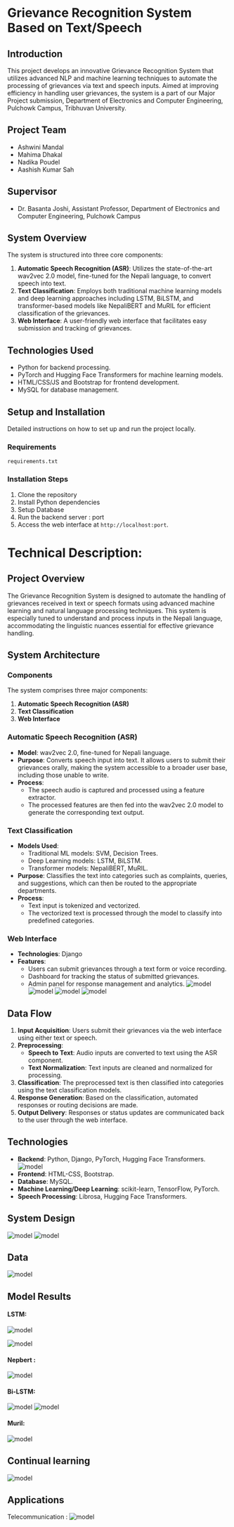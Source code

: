 

# Grievance Recognition System Based on Text/Speech

## Introduction
This project develops an innovative Grievance Recognition System that utilizes advanced NLP and machine learning techniques to automate the processing of grievances via text and speech inputs. Aimed at improving efficiency in handling user grievances, the system is a part of our Major Project submission, Department of Electronics and Computer Engineering, Pulchowk Campus, Tribhuvan University.

## Project Team
- Ashwini Mandal
- Mahima Dhakal
- Nadika Poudel
- Aashish Kumar Sah

## Supervisor
- Dr. Basanta Joshi, Assistant Professor, Department of Electronics and Computer Engineering, Pulchowk Campus

## System Overview
The system is structured into three core components:
1. **Automatic Speech Recognition (ASR)**: Utilizes the state-of-the-art wav2vec 2.0 model, fine-tuned for the Nepali language, to convert speech into text.
2. **Text Classification**: Employs both traditional machine learning models and deep learning approaches including LSTM, BiLSTM, and transformer-based models like NepaliBERT and MuRIL for efficient classification of the grievances.
3. **Web Interface**: A user-friendly web interface that facilitates easy submission and tracking of grievances.

## Technologies Used
- Python for backend processing.
- PyTorch and Hugging Face Transformers for machine learning models.
- HTML/CSS/JS and Bootstrap for frontend development.
- MySQL for database management.

## Setup and Installation
Detailed instructions on how to set up and run the project locally.

### Requirements
  `requirements.txt `

### Installation Steps
1. Clone the repository 
2. Install Python dependencies
3. Setup Database
4. Run the backend server : port
5. Access the web interface at `http://localhost:port`.

# Technical Description:

## Project Overview
The Grievance Recognition System is designed to automate the handling of grievances received in text or speech formats using advanced machine learning and natural language processing techniques. This system is especially tuned to understand and process inputs in the Nepali language, accommodating the linguistic nuances essential for effective grievance handling.

## System Architecture

### Components
The system comprises three major components:
1. **Automatic Speech Recognition (ASR)**
2. **Text Classification**
3. **Web Interface**

### Automatic Speech Recognition (ASR)
- **Model**: wav2vec 2.0, fine-tuned for Nepali language.
- **Purpose**: Converts speech input into text. It allows users to submit their grievances orally, making the system accessible to a broader user base, including those unable to write.
- **Process**:
  - The speech audio is captured and processed using a feature extractor.
  - The processed features are then fed into the wav2vec 2.0 model to generate the corresponding text output.

### Text Classification
- **Models Used**:
  - Traditional ML models: SVM, Decision Trees.
  - Deep Learning models: LSTM, BiLSTM.
  - Transformer models: NepaliBERT, MuRIL.
- **Purpose**: Classifies the text into categories such as complaints, queries, and suggestions, which can then be routed to the appropriate departments.
- **Process**:
  - Text input is tokenized and vectorized.
  - The vectorized text is processed through the model to classify into predefined categories.

### Web Interface
- **Technologies**: Django
- **Features**:
  - Users can submit grievances through a text form or voice recording.
  - Dashboard for tracking the status of submitted grievances.
  - Admin panel for response management and analytics.
  ![model](./Results/homepage.png)
  ![model](./Results/complainportal.png)
   ![model](./Results/AudioRecord.png)
    ![model](./Results/resultportal.png)

## Data Flow
1. **Input Acquisition**: Users submit their grievances via the web interface using either text or speech.
2. **Preprocessing**:
   - **Speech to Text**: Audio inputs are converted to text using the ASR component.
   - **Text Normalization**: Text inputs are cleaned and normalized for processing.
3. **Classification**: The preprocessed text is then classified into categories using the text classification models.
4. **Response Generation**: Based on the classification, automated responses or routing decisions are made.
5. **Output Delivery**: Responses or status updates are communicated back to the user through the web interface.

## Technologies
- **Backend**: Python, Django, PyTorch, Hugging Face Transformers.
  ![model](./Results/mvc.png)
- **Frontend**: HTML-CSS, Bootstrap.
- **Database**: MySQL.
- **Machine Learning/Deep Learning**: scikit-learn, TensorFlow, PyTorch.
- **Speech Processing**: Librosa, Hugging Face Transformers.

## System Design
  ![model](./Results/datset.png)
   ![model](./Results/wordcloud.png)

## Data
 ![model](./Results/resultportal.png)
## Model Results
#### LSTM:
![model](./Results/lstm.png)

![model](./Results/lstm2.png)
#### Nepbert :
![model](./Results/afb.png)
#### Bi-LSTM:
![model](./Results/afbi.png)
![model](./Results/tvbi.png)
#### Muril:
![model](./Results/tvm.png)

## Continual learning
![model](./Results/ewc.png)

## Applications 
Telecommunication :
 ![model](./Results/grtelecom.png)